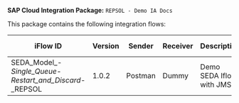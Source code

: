 **SAP Cloud Integration Package:** `REPSOL - Demo IA Docs`

This package contains the following integration flows:
<!-- IFLOW_TABLE_START -->
| iFlow ID      | Version | Sender        | Receiver      | Description                        | Details Link |
| ------------- | ------- | ------------- | ------------- | ---------------------------------- | ------------ |
| SEDA_Model_-_Single_Queue_-_Restart_and_Discard_-_REPSOL | 1.0.2 | Postman | Dummy | Demo SEDA Iflow with JMS | [View Details](SEDA_Model_-_Single_Queue_-_Restart_and_Discard_-_REPSOL/1.0.2/readme.md) |
<!-- IFLOW_TABLE_END -->

